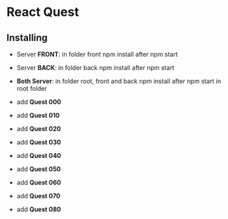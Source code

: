 # **React Quest**

## Installing
* Server **FRONT**: in folder front npm install after npm start
* Server **BACK**: in folder back npm install after npm start
* **Both Server**: in folder root, front and back npm install after npm start in root folder

* add **Quest 000**

* add **Quest 010**

* add **Quest 020**

* add **Quest 030**

* add **Quest 040**

* add **Quest 050**

* add **Quest 060**

* add **Quest 070**

* add **Quest 080**

